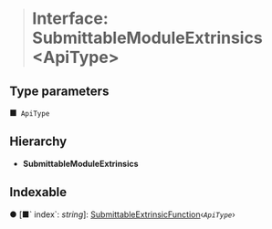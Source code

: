 > # Interface: SubmittableModuleExtrinsics <**ApiType**>

## Type parameters

■` ApiType`

## Hierarchy

* **SubmittableModuleExtrinsics**

## Indexable

● \[■&#x60; index&#x60;: *string*\]: [SubmittableExtrinsicFunction](_types_.submittableextrinsicfunction.md)‹*`ApiType`*›
